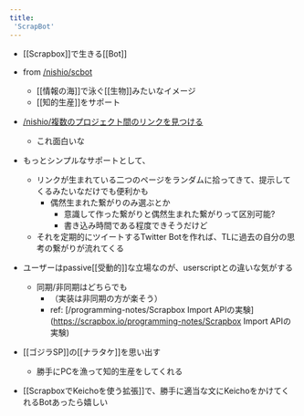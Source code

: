 ```yaml
---
title:
 'ScrapBot'
---
```


- [[Scrapbox]]で生きる[[Bot]]
- from [/nishio/scbot](https://scrapbox.io/nishio/scbot)
    - [[情報の海]]で泳ぐ[[生物]]みたいなイメージ
    - [[知的生産]]をサポート

- [/nishio/複数のプロジェクト間のリンクを見つける](https://scrapbox.io/nishio/複数のプロジェクト間のリンクを見つける)
    - これ面白いな
- もっとシンプルなサポートとして、
    - リンクが生まれている二つのページをランダムに拾ってきて、提示してくるみたいなだけでも便利かも
        - 偶然生まれた繋がりのみ選ぶとか
            - 意識して作った繋がりと偶然生まれた繋がりって区別可能?
            - 書き込み時間である程度できそうだけど
    - それを定期的にツイートするTwitter Botを作れば、TLに過去の自分の思考の繋がりが流れてくる

- ユーザーはpassive[[受動的]]な立場なのが、userscriptとの違いな気がする
    - 同期/非同期はどちらでも
        - （実装は非同期の方が楽そう）
        - ref: [/programming-notes/Scrapbox Import APIの実験](https://scrapbox.io/programming-notes/Scrapbox Import APIの実験)
- [[ゴジラSP]]の[[ナラタケ]]を思い出す
    - 勝手にPCを漁って知的生産をしてくれる

- [[ScrapboxでKeichoを使う拡張]]で、勝手に適当な文にKeichoをかけてくれるBotあったら嬉しい
